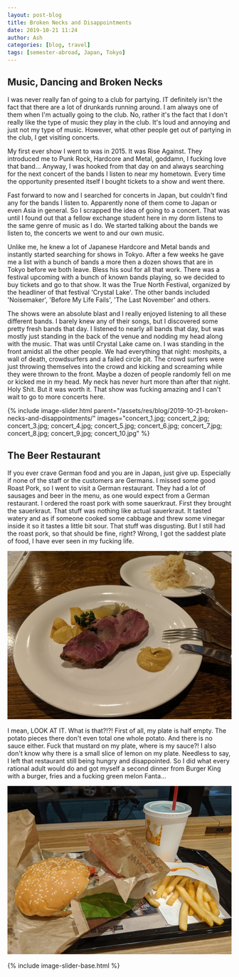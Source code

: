 ```yaml
---
layout: post-blog
title: Broken Necks and Disappointments
date: 2019-10-21 11:24
author: Ash
categories: [blog, travel]
tags: [semester-abroad, Japan, Tokyo]
---
```


## Music, Dancing and Broken Necks

I was never really fan of going to a club for partying. IT definitely isn't the fact that there are a lot of drunkards running around. I am always one of them when I'm actually going to the club. No, rather it's the fact that I don't really like the type of music they play in the club. It's loud and annoying and just not my type of music. However, what other people get out of partying in the club, I get visiting concerts.

My first ever show I went to was in 2015. It was Rise Against. They introduced me to Punk Rock, Hardcore and Metal, goddamn, I fucking love that band... Anyway, I was hooked from that day on and always searching for the next concert of the bands I listen to near my hometown. Every time the opportunity presented itself I bought tickets to a show and went there.

Fast forward to now and I searched for concerts in Japan, but couldn't find any for the bands I listen to. Apparently none of them come to Japan or even Asia in general. So I scrapped the idea of going to a concert. That was until I found out that a fellow exchange student here in my dorm listens to the same genre of music as I do. We started talking about the bands we listen to, the concerts we went to and our own music.

Unlike me, he knew a lot of Japanese Hardcore and Metal bands and instantly started searching for shows in Tokyo. After a few weeks he gave me a list with a bunch of bands a more then a dozen shows that are in Tokyo before we both leave. Bless his soul for all that work. There was a festival upcoming with a bunch of known bands playing, so we decided to buy tickets and go to that show. It was the True North Festival, organized by the headliner of that festival 'Crystal Lake'. The other bands included 'Noisemaker', 'Before My Life Fails', 'The Last November' and others.

The shows were an absolute blast and I really enjoyed listening to all these different bands. I barely knew any of their songs, but I discovered some pretty fresh bands that day. I listened to nearly all bands that day, but was mostly just standing in the back of the venue and nodding my head along with the music. That was until Crystal Lake came on. I was standing in the front amidst all the other people. We had everything that night: moshpits, a wall of death, crowdsurfers and a failed circle pit. The crowd surfers were just throwing themselves into the crowd and kicking and screaming while they were thrown to the front. Maybe a dozen of people randomly fell on me or kicked me in my head. My neck has never hurt more than after that night. Holy Shit. But it was worth it. That show was fucking amazing and I can't wait to go to more concerts here.

{% include image-slider.html parent="/assets/res/blog/2019-10-21-broken-necks-and-disappointments/" images="concert_1.jpg; concert_2.jpg; concert_3.jpg; concert_4.jpg; concert_5.jpg; concert_6.jpg; concert_7.jpg; concert_8.jpg; concert_9.jpg; concert_10.jpg" %}

## The Beer Restaurant

If you ever crave German food and you are in Japan, just give up. Especially if none of the staff or the customers are Germans. I missed some good Roast Pork, so I went to visit a German restaurant. They had a lot of sausages and beer in the menu, as one would expect from a German restaurant. I ordered the roast pork with some sauerkraut. First they brought the sauerkraut. That stuff was nothing like actual sauerkraut. It tasted watery and as if someone cooked some cabbage and threw some vinegar inside it so it tastes a little bit sour. That stuff was disgusting. But I still had the roast pork, so that should be fine, right? Wrong, I got the saddest plate of food, I have ever seen in my fucking life.

![shitty-food](/assets/res/blog/2019-10-21-broken-necks-and-disappointments/sadness.jpg)

I mean, LOOK AT IT. What is that?!?! First of all, my plate is half empty. The potato pieces there don't even total one whole potato. And there is no sauce either. Fuck that mustard on my plate, where is my sauce?! I also don't know why there is a small slice of lemon on my plate. Needless to say, I left that restaurant still being hungry and disappointed. So I did what every rational adult would do and got myself a second dinner from Burger King with a burger, fries and a fucking green melon Fanta...

![burger-king-food](/assets/res/blog/2019-10-21-broken-necks-and-disappointments/burger-king.jpg)

{% include image-slider-base.html %}
